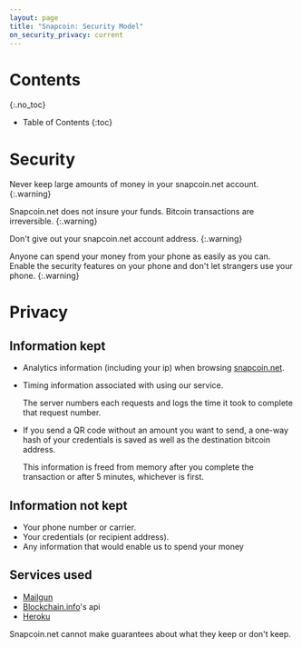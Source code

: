 ```yaml
---
layout: page
title: "Snapcoin: Security Model"
on_security_privacy: current
---
```


Contents
========
{:.no_toc}


* Table of Contents
{:toc}

Security
========

<i class="fa fa-exclamation-triangle"></i>
Never keep large amounts of money in your snapcoin.net account.
{:.warning}

<i class="fa fa-exclamation-triangle"></i>
Snapcoin.net does not insure your funds. Bitcoin transactions are irreversible.
{:.warning}

<i class="fa fa-exclamation-triangle"></i>
Don't give out your snapcoin.net account address.
{:.warning}

<i class="fa fa-exclamation-triangle"></i>
Anyone can spend your money from your phone as easily as you can.
Enable the security features on your phone and don't let strangers use your phone.
{:.warning}

Privacy
=======

Information kept
----------------

* Analytics information (including your ip) when browsing [snapcoin.net](https://snapcoin.net).
* Timing information associated with using our service.

  The server numbers each requests and logs the time it took to complete that request number.

* If you send a QR code without an amount you want to send,
  a one-way hash of your credentials is saved
  as well as the destination bitcoin address.

  This information is freed from memory after you complete
  the transaction or after 5 minutes, whichever is first.


Information not kept
--------------------

* Your phone number or carrier.
* Your credentials (or recipient address).
* Any information that would enable us to spend your money

Services used
-------------

* [Mailgun](https://mailgun.com)
* [Blockchain.info](https://blockchain.info)'s api
* [Heroku](https://heroku.com)

Snapcoin.net cannot make guarantees about what they keep or don't keep.